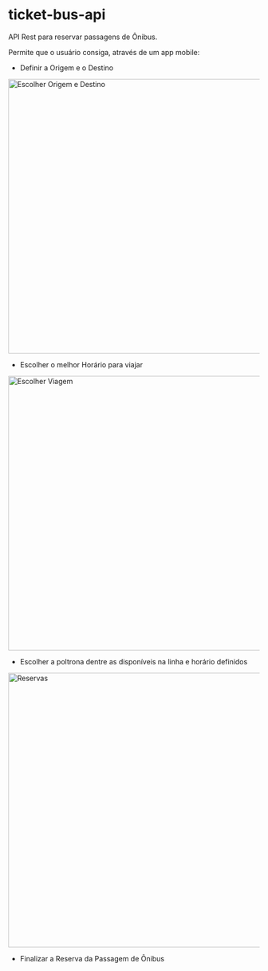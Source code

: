 # ticket-bus-api
API Rest para reservar passagens de Ônibus.

Permite que o usuário consiga, através de um app mobile:

* Definir a Origem e o Destino

<img src="https://i.postimg.cc/NjwN7fx6/destino-origem.png" width=550 alt="Escolher Origem e Destino">

* Escolher o melhor Horário para viajar

<img src="https://i.postimg.cc/CLCC0Cj8/escolher-viagem.png" width="550" alt="Escolher Viagem" >

* Escolher a poltrona dentre as disponíveis na linha e horário definidos

<img src="https://i.postimg.cc/wTKT0qp0/Screenshot-1.png" width="550" alt="Reservas">


* Finalizar a Reserva da Passagem de Ônibus